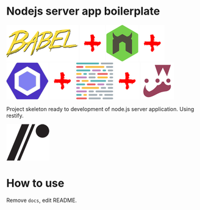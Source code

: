 # Nodejs server app boilerplate
![](docs/babel.png "Babel")
![](docs/plus.png "")
![](docs/nodemon.png "Nodemon")
![](docs/plus.png "")
![](docs/eslint.png "ESLint")
![](docs/plus.png "")
![](docs/prettier.png "Prettier")
![](docs/plus.png "")
![](docs/jest.png "Jest")

Project skeleton ready to development of node.js server application. Using restify.

![](docs/restify.png "Restify")

# How to use
Remove `docs`, edit README.
